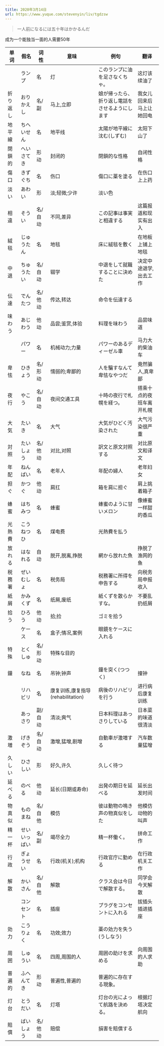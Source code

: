 ```yaml
---
title: 2020年3月14日
url: https://www.yuque.com/stevenyin/liv/tgdzsw
---
```


> 一人前になるには五十年はかかるんだ

成为一个能独当一面的人需要50年

| 单词 | 假名 | 词性 | 意味 | 例句 | 翻译 |
| --- | --- | --- | --- | --- | --- |
|  | ランプ | 名 | 灯 | このランプに油を足さなくちゃ。 | 这灯该续油了 |
| 折り返し | おりかえし | 名/副 | 马上,立即 | 娘が帰ったら、折り返し電話をさせるようにします | 我女儿回来后马上让她回电 |
| 地平線 | ちへいせん | 名 | 地平线 | 太陽が地平線に沈む(しずむ) | 太阳下山了 |
| 閉鎖的 | へいさてき | 形动 | 封闭的 | 閉鎖的な性格 | 自闭性格 |
| 傷口 | きずぐち | 名 | 伤口 | 傷口に薬を塗る | 在伤口上上药 |
| 淡い | あわい | 形 | 淡;轻微;少许 | 淡い色 |  |
| 相違 | そうい | 名/自动 | 不同,差异 | この記事は事実と相違する | 这篇报道和现实有出入 |
| 絨毯 | じゅうたん | 名 | 地毯 | 床に絨毯を敷く | 在地板上铺上地毯 |
| 中退 | ちゅうたい | 名/自动 | 辍学 | 中退をして就職することに決めた | 决定中途退学,出去工作 |
| 伝達 | でんたつ | 名/他动 | 传达,转达 | 命令を伝達する |  |
| 味わう | あじわう | 他动 | 品尝;鉴赏,体验 | 料理を味わう | 品尝味道 |
|  | パワー | 名 | 机械动力;力量 | パワーのあるディーゼル車 | 马力大的柴油车 |
| 卑怯 | ひきょう | 名/形动 | 懦弱的;卑鄙的 | 人を騙すなんて卑怯なやつだ | 竟然骗人,真卑鄙 |
| 夜行 | やこう | 名/自动 | 夜间交通工具 | 十時の夜行で札幌を経つ。 | 搭乘十点的夜班车离开札幌 |
| 大気 | たいき | 名 | 大气 | 大気がひどく汚染された | 大气污染很严重 |
| 対照 | たいしょう | 名/他动 | 对比,对照 | 訳文と原文対照する | 对比原文和译文 |
| 年配 | ねんぱい | 名 | 老年人 | 年配の婦人 | 老年妇女 |
| 担ぐ | かつぐ | 他动 | 肩扛 | 箱を肩に担ぐ | 肩上挑着箱子 |
| 蜂蜜 | はちみつ | 名 | 蜂蜜 | 蜂蜜のように甘いメロン | 像蜂蜜一样甜的香瓜 |
| 光熱費 | こうねつひ | 名 | 煤电费 | 光熱費を払う |  |
| 放れる | はなれる | 自动 | 脱开,脱离,挣脱 | 網から放れた魚 | 挣脱了渔网的鱼 |
| 税務署 | ぜいむしょ | 名 | 税务局 | 税務署に所得を申告する | 向税务局申报收入 |
| 紙屑 | かみくず | 名 | 纸屑,废纸 | 紙くずを散らかすな。 | 不要乱扔纸屑 |
| 拾う | ひろう | 他动 | 拾;捡 | ゴミを拾う |  |
|  | ケース | 名 | 盒子;情况,案例 | 眼鏡をケースに入れる |  |
| 特殊 | とくしゅ | 名/形动 | 特殊な目的 |  |  |
| 鐘 | なね | 名 | 吊钟;钟声 | 鐘を突く(つつく) | 撞钟 |
|  | リハビリ | 名 | 康复训练,康复指导(rehabilitation) | 病後のリハビリを行う | 进行病后康复训练 |
|  | あっさり | 副/自动 | 清淡;爽气 | 日本料理はあっさりしている | 日本菜的味道很清淡 |
| 激増 | げきぞう | 名/自动 | 激增,猛增,剧增 | 自動車が激増する | 汽车数量猛增 |
| 久しい | ひさしい | 形 | 好久,许久 | 久しく待つ |  |
| 延べる | のべる | 他动 | 延长(日期或寿命) | 出発の期日を延べる | 延长出发时间 |
| 物真似 | ものまね | 名/自他 | 模仿 | 彼は動物の鳴き声の物真似をした | 他模仿动物的叫声 |
| 精一杯 | せいいっぱい | 名/副 | 竭尽全力 | 精一杯働く。 | 拼命工作 |
| 行政 | ぎょうせい | 名 | 行政(机关);机构 | 行政官庁に勤める | 在行政机关工作 |
| 解散 | かいさん | 名/自他 | 解散 | クラス会は今日で解散する。 | 同学会今天解散 |
|  | コンセント | 名 | 插座 | プラグをコンセントに入れる | 拔插头插进插座 |
| 効力 | こうりょく | 名 | 功效;效力 | 薬の効力を失う(うしなう) |  |
| 周囲 | しゅうい | 名 | 四周,周围的人 | 周囲の助けを求める | 向周围的人求助 |
| 普遍的 | ふへんてき | 形动 | 普遍性,普遍的 | 普遍的に存在する現象。 |  |
| 灯台 | とうだい | 名 | 灯塔 | 灯台の光によって航路を決める。 | 根据灯塔决定航向 |
| 賠償 | ばいしょう | 名/他动 | 赔偿 | 損害を賠償する |  |
